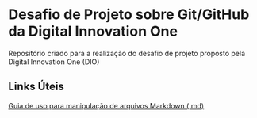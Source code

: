 # Desafio de Projeto sobre Git/GitHub da Digital Innovation One

Repositório criado para a realização do desafio de projeto proposto pela Digital Innovation One (DIO)

## Links Úteis

[Guia de uso para manipulação de arquivos Markdown (.md)](https://www.markdownguide.org/)